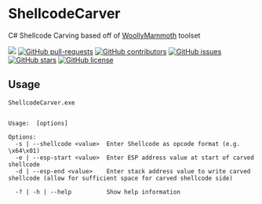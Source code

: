# ShellcodeCarver
C# Shellcode Carving based off of [WoollyMammoth](https://github.com/ins1gn1a/WoollyMammoth) toolset

![](https://img.shields.io/maintenance/yes/2021.svg)
[![GitHub pull-requests](https://img.shields.io/github/issues-pr/ins1gn1a/ShellcodeCarver.svg)](https://GitHub.com/ins1gn1a/ShellcodeCarver/pulls/)
[![GitHub contributors](https://img.shields.io/github/contributors/ins1gn1a/ShellcodeCarver.svg)](https://GitHub.com/ins1gn1a/ShellcodeCarver/graphs/contributors/)
[![GitHub issues](https://img.shields.io/github/issues/ins1gn1a/ShellcodeCarver)](https://github.com/ins1gn1a/ShellcodeCarver/issues)
[![GitHub stars](https://img.shields.io/github/stars/ins1gn1a/ShellcodeCarver)](https://github.com/ins1gn1a/ShellcodeCarver/stargazers)
[![GitHub license](https://img.shields.io/github/license/ins1gn1a/ShellcodeCarver)](https://github.com/ins1gn1a/ShellcodeCarver/blob/master/LICENSE)

## Usage

```
ShellcodeCarver.exe


Usage:  [options]

Options:
  -s | --shellcode <value>  Enter Shellcode as opcode format (e.g. \x64\x01)
  -e | --esp-start <value>  Enter ESP address value at start of carved shellcode
  -d | --esp-end <value>    Enter stack address value to write carved shellcode (allow for sufficient space for carved shellcode side)

  -? | -h | --help          Show help information
  ```
